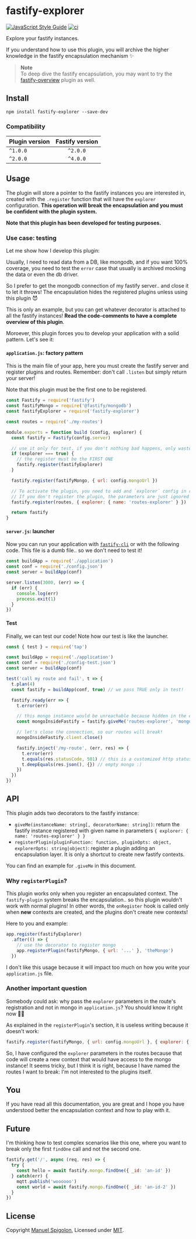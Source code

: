 # fastify-explorer

[![JavaScript Style Guide](https://img.shields.io/badge/code_style-standard-brightgreen.svg)](https://standardjs.com)
[![ci](https://github.com/Eomm/fastify-explorer/actions/workflows/ci.yml/badge.svg)](https://github.com/Eomm/fastify-explorer/actions/workflows/ci.yml)

Explore your fastify instances.

If you understand how to use this plugin, you will archive the higher knowledge in the fastify encapsulation mechanism ✨

> **Note**  
> To deep dive the fastify encapsulation, you may want to try the [fastify-overview](https://github.com/Eomm/fastify-overview) plugin as well.

## Install

```
npm install fastify-explorer --save-dev
```

### Compatibility

| Plugin version | Fastify version |
| ------------- |:---------------:|
| `^1.0.0` | `^2.0.0` |
| `^2.0.0` | `^4.0.0` |


## Usage

The plugin will store a pointer to the fastify instances you are interested in, created with the `.register` function that will have the `explorer` configuration.
__This operation will break the encapsulation and you must be confident with the plugin system.__

**Note that this plugin has been developed for testing purposes.**


### Use case: testing

Let me show how I develop this plugin:

Usually, I need to read data from a DB, like mongodb, and if you want 100% coverage, you need to
test the `error` case that usually is archived mocking the data or even the db driver.

So I prefer to get the mongodb connection of my fastify server.. and close it to let it throws!
The encapsulation hides the registered plugins unless using this plugin 😈

This is only an example, but you can get whatever decorator is attached to all the fastify instances!
**Read the code-comments to have a complete overview of this plugin**.

Moroever, this plugin forces you to develop your application with a solid pattern. Let's see it:

#### `application.js`: factory pattern

This is the main file of your app, here you must create the fastify server and register plugins and routes.
Remember: don't call `.listen` but simply return your server!

Note that this plugin must be the first one to be registered.


```js
const Fastify = require('fastify')
const fastifyMongo = require('@fastify/mongodb')
const fastifyExplorer = require('fastify-explorer')

const routes = require('./my-routes')

module.exports = function build (config, explorer) {
  const fastify = Fastify(config.server)

  // use it only for test. if you don't nothing bad happens, only waste of RAM
  if (explorer === true) {
    // the register must be the FIRST ONE
    fastify.register(fastifyExplorer)
  }

  fastify.register(fastifyMongo, { url: config.mongoUrl })

  // To activate the plugin, you need to add and `explorer` config in registration phase
  // If you don't register the plugin, the parameters are just ignored
  fastify.register(routes, { explorer: { name: 'routes-explorer' } })

  return fastify
}
```

#### `server.js`: launcher

Now you can run your application with [`fastify-cli`](https://github.com/fastify/fastify-cli/) or with the following code.
This file is a dumb file.. so we don't need to test it!

```js
const buildApp = require('./application')
const conf = require('./config.json') 
const server = buildApp(conf)

server.listen(3000, (err) => {
  if (err) {
    console.log(err)
    process.exit(1)
  }
})
```

#### Test

Finally, we can test our code!
Note how our test is like the launcher.

```js
const { test } = require('tap')

const buildApp = require('./application')
const conf = require('./config-test.json') 
const server = buildApp(conf)

test('call my route and fail', t => {
  t.plan(4)
  const fastify = buildApp(conf, true) // we pass TRUE only in test!

  fastify.ready(err => {
    t.error(err)

    // this mongo instance would be unreachable because hidden in the encapsulated context
    const mongoInsideFastify = fastify.giveMe('routes-explorer', 'mongo')

    // let's close the connection, so our routes will break!
    mongoInsideFastify.client.close()

    fastify.inject('/my-route', (err, res) => {
      t.error(err)
      t.equals(res.statusCode, 501) // this is a customized http status code
      t.deepEquals(res.json(), {}) // empty mongo :)
    })
  })
})
```


## API

This plugin adds two decorators to the fastify instance:

- `giveMe(instanceName: string[, decoratorName: string])`: return the fastify instance registered with given name in parameters `{ explorer: { name: 'routes-explorer' } }`
- `registerPlugin(pluginFunction: function, pluginOpts: object, explorerOpts: string|object)`: register a plugin adding an encapsulation layer. It is only a shortcut to create new fastify contexts.

You can find an example for `.giveMe` in this document.

### Why `registerPlugin`?

This plugin works only when you register an encapsulated context. The `fastify-plugin` system breaks the encapsulation.. so this plugin wouldn't work with normal plugins!
In other words, the `onRegister` hook is called only when **new** contexts are created, and the plugins don't create new contexts!

Here to you and example:

```js
app.register(fastifyExplorer)
  .after(() => {
    // use the decorator to register mongo
    app.registerPlugin(fastifyMongo, { url: '...' }, 'theMongo')
  })
```

I don't like this usage because it will impact too much on how you write your `application.js` file.


### Another important question

Somebody could ask: why pass the `explorer` parameters in the route's registration and not in mongo in `application.js`?
You should know it right now 👎🏼

As explained in the `registerPlugin`'s section, it is useless writing because it doesn't work:

```js
fastify.register(fastifyMongo, { url: config.mongoUrl }, { explorer: { name: 'mongo-code' } })
```

So, I have configured the `explorer` parameters in the routes because that code will create a new context that would have access to the mongo instance!
It seems tricky, but I think it is right, because I have named the routes I want to break: I'm not interested to the plugins itself.


## You

If you have read all this documentation, you are great and I hope you have understood better the encapsulation context and how to play with it.


## Future

I'm thinking how to test complex scenarios like this one, where you want to break only the first `findOne` call and not the second one.

```js
fastify.get('/', async (req, res) => {
  try {
    const hello = await fastify.mongo.findOne({ _id: 'an-id' })
  } catch(err) {
    mqtt.publish('woooooo')
    const world = await fastify.mongo.findOne({ _id: 'an-id-2' })
  }
})
```


## License

Copyright [Manuel Spigolon](https://github.com/Eomm), Licensed under [MIT](./LICENSE).
